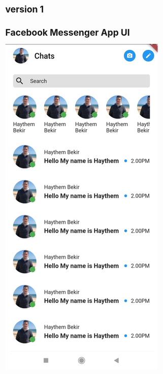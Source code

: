 # version 1
# Facebook Messenger App UI
![alt text](https://github.com/haythembekir20/Messenger-UI-Flutter/blob/main/MessengerUI.jpeg)

